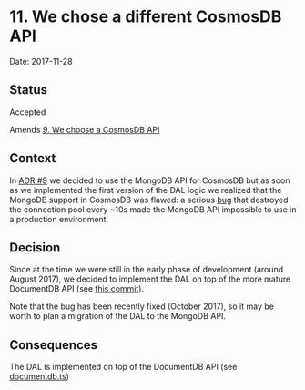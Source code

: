 # 11. We chose a different CosmosDB API

Date: 2017-11-28

## Status

Accepted

Amends [9. We choose a CosmosDB API](0009-we-choose-a-cosmosdb-api.md)

## Context

In [ADR #9](0009-we-choose-a-cosmosdb-api.md) we decided to use the MongoDB API
for CosmosDB but as soon as we implemented the first version of the DAL logic
we realized that the MongoDB support in CosmosDB was flawed: a serious [bug](https://feedback.azure.com/forums/263030-azure-cosmos-db/suggestions/19361521-fix-bug-that-destroys-nodejs-mongodb-connection-po)
that destroyed the connection pool every ~10s made the MongoDB API impossible
to use in a production environment.

## Decision

Since at the time we were still in the early phase of development (around
August 2017), we decided to implement the DAL on top of the more mature
DocumentDB API (see [this commit](https://github.com/teamdigitale/io-functions/commit/c72b95ebb5ed038cdf62f43dc1adacbde9668d4e)).

Note that the bug has been recently fixed (October 2017), so it may be worth to
plan a migration of the DAL to the MongoDB API.

## Consequences

The DAL is implemented on top of the DocumentDB API (see [documentdb.ts](https://github.com/teamdigitale/io-functions/blob/master/lib/utils/documentdb.ts))
